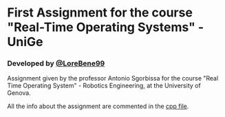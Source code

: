 # First Assignment for the course "Real-Time Operating Systems" - UniGe
### Developed by [@LoreBene99](https://github.com/LoreBene99)
Assignment given by the professor Antonio Sgorbissa for the course "Real Time Operating System" - Robotics Engineering, at the University of Genova. 

All the info about the assignment are commented in the [cpp file](https://github.com/LoreBene99/Task_Schedulability/blob/main/Lorenzo_Benedetti_Assignment.cpp).
